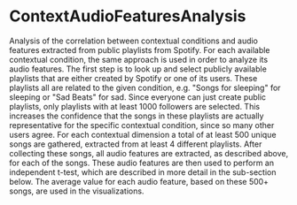 # ContextAudioFeaturesAnalysis
Analysis of the correlation between contextual conditions and audio features extracted from public playlists from Spotify.
For each available contextual condition, the same approach is used in order to analyze its audio features. The first step is to look up and select publicly available playlists that are either created by Spotify or one of its users. These playlists all are related to the given condition, e.g. "Songs for sleeping" for sleeping or "Sad Beats" for sad. Since everyone can just create public playlists, only playlists with at least 1000 followers are selected. This increases the confidence that the songs in these playlists are actually representative for the specific contextual condition, since so many other users agree. 
For each contextual dimension a total of at least 500 unique songs are gathered, extracted from at least 4 different playlists. After collecting these songs, all audio features are extracted, as described above, for each of the songs. These audio features are then used to perform an independent t-test, which are described in more detail in the sub-section below. The average value for each audio feature, based on these 500+ songs, are used in the visualizations. 